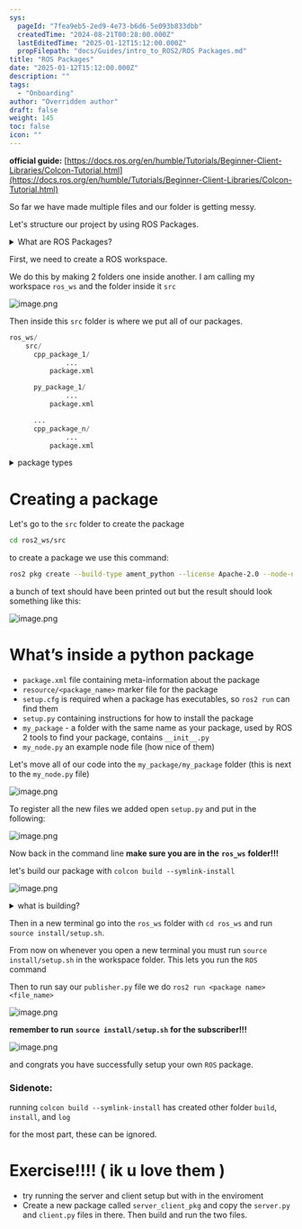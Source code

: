 ```yaml
---
sys:
  pageId: "7fea9eb5-2ed9-4e73-b6d6-5e093b833dbb"
  createdTime: "2024-08-21T00:28:00.000Z"
  lastEditedTime: "2025-01-12T15:12:00.000Z"
  propFilepath: "docs/Guides/intro_to_ROS2/ROS Packages.md"
title: "ROS Packages"
date: "2025-01-12T15:12:00.000Z"
description: ""
tags:
  - "Onboarding"
author: "Overridden author"
draft: false
weight: 145
toc: false
icon: ""
---
```


**official guide:** [https://docs.ros.org/en/humble/Tutorials/Beginner-Client-Libraries/Colcon-Tutorial.html](https://docs.ros.org/en/humble/Tutorials/Beginner-Client-Libraries/Colcon-Tutorial.html)

So far we have made multiple files and our folder is getting messy.

Let's structure our project by using ROS Packages.

<details>

<summary>What are ROS Packages?</summary>

ROS Packages are, as the name implies, packages of code that are highly sharable between ROS developers.

They consist of a folder, `package.xml` file, and source code

```python
      cpp_package_1/
		      ... imagine much code files here ..
          package.xml
```

</details>

First, we need to create a ROS workspace.

We do this by making 2 folders one inside another. I am calling my workspace `ros_ws` and the folder inside it `src`

![image.png](https://prod-files-secure.s3.us-west-2.amazonaws.com/d518164a-d88e-44d1-a4ee-3adb3bd8bce0/70706947-fd18-4537-a67b-e12946812d31/image.png?X-Amz-Algorithm=AWS4-HMAC-SHA256&X-Amz-Content-Sha256=UNSIGNED-PAYLOAD&X-Amz-Credential=ASIAZI2LB4667RPYLW6O%2F20250205%2Fus-west-2%2Fs3%2Faws4_request&X-Amz-Date=20250205T160907Z&X-Amz-Expires=3600&X-Amz-Security-Token=IQoJb3JpZ2luX2VjEC8aCXVzLXdlc3QtMiJIMEYCIQDolJNeXxhfL1YG3aE3vEyhswHYYFB9AkCTIyWpZOQcvwIhAIr83VD4Mr6agwChcSHZknOsioH3z6zOJGAh0N3n0M5iKv8DCEgQABoMNjM3NDIzMTgzODA1IgxqqNmUPSCbxhdohYUq3APGHYxmJQd%2F4n4ODsUdEoT4kiiDXPoeoIEbfGREl6y%2FjsjctTlVdBxQk5MJgC1bv8Cf%2Bge4tZycecGUez3x6pdrtC%2F%2BklvswqLv8QlPv5bauQqpSWhoSoIswO5YW%2Bc8qEI5s7pzMcVNV1ht8Ga4%2Bv2AtYmONK65BC1QPQrg9nuveVvWAnkHZ69%2Bf1YX2opjpTblRW5XOTtOelM%2Bh01NPnv%2BCAs5FpRxJF%2BsTbKZZzLHy7lRgcnYSY1%2FEid5xRuLoTdPRssUaGLCSS%2BczCPfTI5h%2FxRyJgIJ1B9NTvppjl9eBvuvruBj3AdkL27MW9TjBKdU%2FZjoW%2BFRRBr6BoytcQvTmrquAoeABMkjmh3jymVT6ypyQg7P0d6sbh0fFTEUAvqy%2BJuaIqkmn5NR6Jj3g6JTF%2F1AfeFf4oY9EX6iaT6FRLyk7RF0CPPKFP8xSwc4EgonR07IYHNwjL6fyFzQprbswg8jdlICJOSnHtDOtLDWiWuhkUNenwUIS1lvIGX61AMu46iKRXqVj4CkccNOEIo86CRlYgie3PTRND1XAOMy0%2FRmabjseUWtQ1NNAnuGCRVL5Jh90DRXPaQD3GbWfsM%2FADMKSPBrSJyVvlltmgp2iPbuSffI%2BNgDz946azDpgY69BjqkAekCdD86YFrZWr1q46E5ZPkO%2B8OXNvb5JMgbirMJIEjmpwzlPCiZDSiTfc2r1EJPdToSZfQNbt%2F%2F4%2BuAj80nSMp%2B0L9TPCrRrBx0KvxK5uniKWt5BwSqOd%2BkT%2F2cHNgkb0Q5WFWYI74GPZCn%2BBaEEYmLx6GxhqXZOt46DlEfZb3y5G4u75N96JuW1iy1HPeGZRs%2FJ9R6qiDlroYOhVTpJC5l3MlE&X-Amz-Signature=839e219f228576c3f11b4ef749f6832da385c25f729b0a08757eaa802ba8814c&X-Amz-SignedHeaders=host&x-id=GetObject)

Then inside this `src` folder is where we put all of our packages.

```python
ros_ws/
    src/
      cpp_package_1/
		      ...
          package.xml

      py_package_1/
		      ...
          package.xml

      ...
      cpp_package_n/
		      ...
          package.xml

```

<details>

<summary>package types</summary>

packages can be either `C++` or python.

the intern file structure is different for each but for this guide we will stick to creating python packages

</details>

# Creating a package

Let's go to the `src` folder to create the package

```bash
cd ros2_ws/src
```

to create a package we use this command:

```bash
ros2 pkg create --build-type ament_python --license Apache-2.0 --node-name my_node my_package
```

a bunch of text should have been printed out but the result should look something like this:

![image.png](https://prod-files-secure.s3.us-west-2.amazonaws.com/d518164a-d88e-44d1-a4ee-3adb3bd8bce0/e6cf1e3f-8512-4a3e-b131-079f800bf3e8/image.png?X-Amz-Algorithm=AWS4-HMAC-SHA256&X-Amz-Content-Sha256=UNSIGNED-PAYLOAD&X-Amz-Credential=ASIAZI2LB4667RPYLW6O%2F20250205%2Fus-west-2%2Fs3%2Faws4_request&X-Amz-Date=20250205T160907Z&X-Amz-Expires=3600&X-Amz-Security-Token=IQoJb3JpZ2luX2VjEC8aCXVzLXdlc3QtMiJIMEYCIQDolJNeXxhfL1YG3aE3vEyhswHYYFB9AkCTIyWpZOQcvwIhAIr83VD4Mr6agwChcSHZknOsioH3z6zOJGAh0N3n0M5iKv8DCEgQABoMNjM3NDIzMTgzODA1IgxqqNmUPSCbxhdohYUq3APGHYxmJQd%2F4n4ODsUdEoT4kiiDXPoeoIEbfGREl6y%2FjsjctTlVdBxQk5MJgC1bv8Cf%2Bge4tZycecGUez3x6pdrtC%2F%2BklvswqLv8QlPv5bauQqpSWhoSoIswO5YW%2Bc8qEI5s7pzMcVNV1ht8Ga4%2Bv2AtYmONK65BC1QPQrg9nuveVvWAnkHZ69%2Bf1YX2opjpTblRW5XOTtOelM%2Bh01NPnv%2BCAs5FpRxJF%2BsTbKZZzLHy7lRgcnYSY1%2FEid5xRuLoTdPRssUaGLCSS%2BczCPfTI5h%2FxRyJgIJ1B9NTvppjl9eBvuvruBj3AdkL27MW9TjBKdU%2FZjoW%2BFRRBr6BoytcQvTmrquAoeABMkjmh3jymVT6ypyQg7P0d6sbh0fFTEUAvqy%2BJuaIqkmn5NR6Jj3g6JTF%2F1AfeFf4oY9EX6iaT6FRLyk7RF0CPPKFP8xSwc4EgonR07IYHNwjL6fyFzQprbswg8jdlICJOSnHtDOtLDWiWuhkUNenwUIS1lvIGX61AMu46iKRXqVj4CkccNOEIo86CRlYgie3PTRND1XAOMy0%2FRmabjseUWtQ1NNAnuGCRVL5Jh90DRXPaQD3GbWfsM%2FADMKSPBrSJyVvlltmgp2iPbuSffI%2BNgDz946azDpgY69BjqkAekCdD86YFrZWr1q46E5ZPkO%2B8OXNvb5JMgbirMJIEjmpwzlPCiZDSiTfc2r1EJPdToSZfQNbt%2F%2F4%2BuAj80nSMp%2B0L9TPCrRrBx0KvxK5uniKWt5BwSqOd%2BkT%2F2cHNgkb0Q5WFWYI74GPZCn%2BBaEEYmLx6GxhqXZOt46DlEfZb3y5G4u75N96JuW1iy1HPeGZRs%2FJ9R6qiDlroYOhVTpJC5l3MlE&X-Amz-Signature=5b35f780e6684e9fb2da4d17ed77530afcc34202e1b62d86f56e4204659475f3&X-Amz-SignedHeaders=host&x-id=GetObject)

# What’s inside a python package

- `package.xml` file containing meta-information about the package
- `resource/<package_name>` marker file for the package
- `setup.cfg` is required when a package has executables, so `ros2 run` can find them
- `setup.py` containing instructions for how to install the package
- `my_package` - a folder with the same name as your package, used by ROS 2 tools to find your package, contains `__init__.py`
- `my_node.py` an example node file (how nice of them)

Let's move all of our code into the `my_package/my_package` folder (this is next to the `my_node.py` file)

![image.png](https://prod-files-secure.s3.us-west-2.amazonaws.com/d518164a-d88e-44d1-a4ee-3adb3bd8bce0/9ce58f11-0da9-4d3e-b86d-506a9685d378/image.png?X-Amz-Algorithm=AWS4-HMAC-SHA256&X-Amz-Content-Sha256=UNSIGNED-PAYLOAD&X-Amz-Credential=ASIAZI2LB4667RPYLW6O%2F20250205%2Fus-west-2%2Fs3%2Faws4_request&X-Amz-Date=20250205T160907Z&X-Amz-Expires=3600&X-Amz-Security-Token=IQoJb3JpZ2luX2VjEC8aCXVzLXdlc3QtMiJIMEYCIQDolJNeXxhfL1YG3aE3vEyhswHYYFB9AkCTIyWpZOQcvwIhAIr83VD4Mr6agwChcSHZknOsioH3z6zOJGAh0N3n0M5iKv8DCEgQABoMNjM3NDIzMTgzODA1IgxqqNmUPSCbxhdohYUq3APGHYxmJQd%2F4n4ODsUdEoT4kiiDXPoeoIEbfGREl6y%2FjsjctTlVdBxQk5MJgC1bv8Cf%2Bge4tZycecGUez3x6pdrtC%2F%2BklvswqLv8QlPv5bauQqpSWhoSoIswO5YW%2Bc8qEI5s7pzMcVNV1ht8Ga4%2Bv2AtYmONK65BC1QPQrg9nuveVvWAnkHZ69%2Bf1YX2opjpTblRW5XOTtOelM%2Bh01NPnv%2BCAs5FpRxJF%2BsTbKZZzLHy7lRgcnYSY1%2FEid5xRuLoTdPRssUaGLCSS%2BczCPfTI5h%2FxRyJgIJ1B9NTvppjl9eBvuvruBj3AdkL27MW9TjBKdU%2FZjoW%2BFRRBr6BoytcQvTmrquAoeABMkjmh3jymVT6ypyQg7P0d6sbh0fFTEUAvqy%2BJuaIqkmn5NR6Jj3g6JTF%2F1AfeFf4oY9EX6iaT6FRLyk7RF0CPPKFP8xSwc4EgonR07IYHNwjL6fyFzQprbswg8jdlICJOSnHtDOtLDWiWuhkUNenwUIS1lvIGX61AMu46iKRXqVj4CkccNOEIo86CRlYgie3PTRND1XAOMy0%2FRmabjseUWtQ1NNAnuGCRVL5Jh90DRXPaQD3GbWfsM%2FADMKSPBrSJyVvlltmgp2iPbuSffI%2BNgDz946azDpgY69BjqkAekCdD86YFrZWr1q46E5ZPkO%2B8OXNvb5JMgbirMJIEjmpwzlPCiZDSiTfc2r1EJPdToSZfQNbt%2F%2F4%2BuAj80nSMp%2B0L9TPCrRrBx0KvxK5uniKWt5BwSqOd%2BkT%2F2cHNgkb0Q5WFWYI74GPZCn%2BBaEEYmLx6GxhqXZOt46DlEfZb3y5G4u75N96JuW1iy1HPeGZRs%2FJ9R6qiDlroYOhVTpJC5l3MlE&X-Amz-Signature=8fcdc3a3ddc59ca3aa4d8e5b8677c4497c4ea008dc703929e8d9580fc5e1a40a&X-Amz-SignedHeaders=host&x-id=GetObject)

To register all the new files we added open `setup.py` and put in the following:

![image.png](https://prod-files-secure.s3.us-west-2.amazonaws.com/d518164a-d88e-44d1-a4ee-3adb3bd8bce0/1cd7c262-4cae-4496-9d75-c178537d24a2/image.png?X-Amz-Algorithm=AWS4-HMAC-SHA256&X-Amz-Content-Sha256=UNSIGNED-PAYLOAD&X-Amz-Credential=ASIAZI2LB4667RPYLW6O%2F20250205%2Fus-west-2%2Fs3%2Faws4_request&X-Amz-Date=20250205T160907Z&X-Amz-Expires=3600&X-Amz-Security-Token=IQoJb3JpZ2luX2VjEC8aCXVzLXdlc3QtMiJIMEYCIQDolJNeXxhfL1YG3aE3vEyhswHYYFB9AkCTIyWpZOQcvwIhAIr83VD4Mr6agwChcSHZknOsioH3z6zOJGAh0N3n0M5iKv8DCEgQABoMNjM3NDIzMTgzODA1IgxqqNmUPSCbxhdohYUq3APGHYxmJQd%2F4n4ODsUdEoT4kiiDXPoeoIEbfGREl6y%2FjsjctTlVdBxQk5MJgC1bv8Cf%2Bge4tZycecGUez3x6pdrtC%2F%2BklvswqLv8QlPv5bauQqpSWhoSoIswO5YW%2Bc8qEI5s7pzMcVNV1ht8Ga4%2Bv2AtYmONK65BC1QPQrg9nuveVvWAnkHZ69%2Bf1YX2opjpTblRW5XOTtOelM%2Bh01NPnv%2BCAs5FpRxJF%2BsTbKZZzLHy7lRgcnYSY1%2FEid5xRuLoTdPRssUaGLCSS%2BczCPfTI5h%2FxRyJgIJ1B9NTvppjl9eBvuvruBj3AdkL27MW9TjBKdU%2FZjoW%2BFRRBr6BoytcQvTmrquAoeABMkjmh3jymVT6ypyQg7P0d6sbh0fFTEUAvqy%2BJuaIqkmn5NR6Jj3g6JTF%2F1AfeFf4oY9EX6iaT6FRLyk7RF0CPPKFP8xSwc4EgonR07IYHNwjL6fyFzQprbswg8jdlICJOSnHtDOtLDWiWuhkUNenwUIS1lvIGX61AMu46iKRXqVj4CkccNOEIo86CRlYgie3PTRND1XAOMy0%2FRmabjseUWtQ1NNAnuGCRVL5Jh90DRXPaQD3GbWfsM%2FADMKSPBrSJyVvlltmgp2iPbuSffI%2BNgDz946azDpgY69BjqkAekCdD86YFrZWr1q46E5ZPkO%2B8OXNvb5JMgbirMJIEjmpwzlPCiZDSiTfc2r1EJPdToSZfQNbt%2F%2F4%2BuAj80nSMp%2B0L9TPCrRrBx0KvxK5uniKWt5BwSqOd%2BkT%2F2cHNgkb0Q5WFWYI74GPZCn%2BBaEEYmLx6GxhqXZOt46DlEfZb3y5G4u75N96JuW1iy1HPeGZRs%2FJ9R6qiDlroYOhVTpJC5l3MlE&X-Amz-Signature=99465d9332446b38624fda2e47ec468ff371060c4400b4940031dfe047d61434&X-Amz-SignedHeaders=host&x-id=GetObject)

Now back in the command line **make sure you are in the** **`ros_ws`** **folder!!!**

let's build our package with `colcon build --symlink-install`

![image.png](https://prod-files-secure.s3.us-west-2.amazonaws.com/d518164a-d88e-44d1-a4ee-3adb3bd8bce0/2f2a0d27-b173-48fd-b189-5f5c0ce65619/image.png?X-Amz-Algorithm=AWS4-HMAC-SHA256&X-Amz-Content-Sha256=UNSIGNED-PAYLOAD&X-Amz-Credential=ASIAZI2LB4667RPYLW6O%2F20250205%2Fus-west-2%2Fs3%2Faws4_request&X-Amz-Date=20250205T160907Z&X-Amz-Expires=3600&X-Amz-Security-Token=IQoJb3JpZ2luX2VjEC8aCXVzLXdlc3QtMiJIMEYCIQDolJNeXxhfL1YG3aE3vEyhswHYYFB9AkCTIyWpZOQcvwIhAIr83VD4Mr6agwChcSHZknOsioH3z6zOJGAh0N3n0M5iKv8DCEgQABoMNjM3NDIzMTgzODA1IgxqqNmUPSCbxhdohYUq3APGHYxmJQd%2F4n4ODsUdEoT4kiiDXPoeoIEbfGREl6y%2FjsjctTlVdBxQk5MJgC1bv8Cf%2Bge4tZycecGUez3x6pdrtC%2F%2BklvswqLv8QlPv5bauQqpSWhoSoIswO5YW%2Bc8qEI5s7pzMcVNV1ht8Ga4%2Bv2AtYmONK65BC1QPQrg9nuveVvWAnkHZ69%2Bf1YX2opjpTblRW5XOTtOelM%2Bh01NPnv%2BCAs5FpRxJF%2BsTbKZZzLHy7lRgcnYSY1%2FEid5xRuLoTdPRssUaGLCSS%2BczCPfTI5h%2FxRyJgIJ1B9NTvppjl9eBvuvruBj3AdkL27MW9TjBKdU%2FZjoW%2BFRRBr6BoytcQvTmrquAoeABMkjmh3jymVT6ypyQg7P0d6sbh0fFTEUAvqy%2BJuaIqkmn5NR6Jj3g6JTF%2F1AfeFf4oY9EX6iaT6FRLyk7RF0CPPKFP8xSwc4EgonR07IYHNwjL6fyFzQprbswg8jdlICJOSnHtDOtLDWiWuhkUNenwUIS1lvIGX61AMu46iKRXqVj4CkccNOEIo86CRlYgie3PTRND1XAOMy0%2FRmabjseUWtQ1NNAnuGCRVL5Jh90DRXPaQD3GbWfsM%2FADMKSPBrSJyVvlltmgp2iPbuSffI%2BNgDz946azDpgY69BjqkAekCdD86YFrZWr1q46E5ZPkO%2B8OXNvb5JMgbirMJIEjmpwzlPCiZDSiTfc2r1EJPdToSZfQNbt%2F%2F4%2BuAj80nSMp%2B0L9TPCrRrBx0KvxK5uniKWt5BwSqOd%2BkT%2F2cHNgkb0Q5WFWYI74GPZCn%2BBaEEYmLx6GxhqXZOt46DlEfZb3y5G4u75N96JuW1iy1HPeGZRs%2FJ9R6qiDlroYOhVTpJC5l3MlE&X-Amz-Signature=bc1f2c676dca5d1ec99a1c90315be56738ab74649ee37b8fbeacb2d0b59fc6cc&X-Amz-SignedHeaders=host&x-id=GetObject)

<details>

<summary>what is building?</summary>

if you are a CS major at Rose-Hulman you will learn the answer to this in CSSE132

but TLDR; is it combines all the code files into one program that can be run easily 

</details>

Then in a new terminal go into the `ros_ws` folder with `cd ros_ws` and run `source install/setup.sh`. 

From now on whenever you open a new terminal you must run `source install/setup.sh` in the workspace folder. This lets you run the `ROS` command

Then to run say our `publisher.py` file we do `ros2 run <package name> <file_name>`

![image.png](https://prod-files-secure.s3.us-west-2.amazonaws.com/d518164a-d88e-44d1-a4ee-3adb3bd8bce0/4f4b1219-3a44-4632-aa0a-ce3471699f59/image.png?X-Amz-Algorithm=AWS4-HMAC-SHA256&X-Amz-Content-Sha256=UNSIGNED-PAYLOAD&X-Amz-Credential=ASIAZI2LB4667RPYLW6O%2F20250205%2Fus-west-2%2Fs3%2Faws4_request&X-Amz-Date=20250205T160907Z&X-Amz-Expires=3600&X-Amz-Security-Token=IQoJb3JpZ2luX2VjEC8aCXVzLXdlc3QtMiJIMEYCIQDolJNeXxhfL1YG3aE3vEyhswHYYFB9AkCTIyWpZOQcvwIhAIr83VD4Mr6agwChcSHZknOsioH3z6zOJGAh0N3n0M5iKv8DCEgQABoMNjM3NDIzMTgzODA1IgxqqNmUPSCbxhdohYUq3APGHYxmJQd%2F4n4ODsUdEoT4kiiDXPoeoIEbfGREl6y%2FjsjctTlVdBxQk5MJgC1bv8Cf%2Bge4tZycecGUez3x6pdrtC%2F%2BklvswqLv8QlPv5bauQqpSWhoSoIswO5YW%2Bc8qEI5s7pzMcVNV1ht8Ga4%2Bv2AtYmONK65BC1QPQrg9nuveVvWAnkHZ69%2Bf1YX2opjpTblRW5XOTtOelM%2Bh01NPnv%2BCAs5FpRxJF%2BsTbKZZzLHy7lRgcnYSY1%2FEid5xRuLoTdPRssUaGLCSS%2BczCPfTI5h%2FxRyJgIJ1B9NTvppjl9eBvuvruBj3AdkL27MW9TjBKdU%2FZjoW%2BFRRBr6BoytcQvTmrquAoeABMkjmh3jymVT6ypyQg7P0d6sbh0fFTEUAvqy%2BJuaIqkmn5NR6Jj3g6JTF%2F1AfeFf4oY9EX6iaT6FRLyk7RF0CPPKFP8xSwc4EgonR07IYHNwjL6fyFzQprbswg8jdlICJOSnHtDOtLDWiWuhkUNenwUIS1lvIGX61AMu46iKRXqVj4CkccNOEIo86CRlYgie3PTRND1XAOMy0%2FRmabjseUWtQ1NNAnuGCRVL5Jh90DRXPaQD3GbWfsM%2FADMKSPBrSJyVvlltmgp2iPbuSffI%2BNgDz946azDpgY69BjqkAekCdD86YFrZWr1q46E5ZPkO%2B8OXNvb5JMgbirMJIEjmpwzlPCiZDSiTfc2r1EJPdToSZfQNbt%2F%2F4%2BuAj80nSMp%2B0L9TPCrRrBx0KvxK5uniKWt5BwSqOd%2BkT%2F2cHNgkb0Q5WFWYI74GPZCn%2BBaEEYmLx6GxhqXZOt46DlEfZb3y5G4u75N96JuW1iy1HPeGZRs%2FJ9R6qiDlroYOhVTpJC5l3MlE&X-Amz-Signature=0510449c46a81d3b475617c89a3a2d1f8436176362f3942131bea9158f30a6b2&X-Amz-SignedHeaders=host&x-id=GetObject)

**remember to run** **`source install/setup.sh`** **for the subscriber!!!**

![image.png](https://prod-files-secure.s3.us-west-2.amazonaws.com/d518164a-d88e-44d1-a4ee-3adb3bd8bce0/02121119-dad4-49ec-8356-c956108b4243/image.png?X-Amz-Algorithm=AWS4-HMAC-SHA256&X-Amz-Content-Sha256=UNSIGNED-PAYLOAD&X-Amz-Credential=ASIAZI2LB4667RPYLW6O%2F20250205%2Fus-west-2%2Fs3%2Faws4_request&X-Amz-Date=20250205T160907Z&X-Amz-Expires=3600&X-Amz-Security-Token=IQoJb3JpZ2luX2VjEC8aCXVzLXdlc3QtMiJIMEYCIQDolJNeXxhfL1YG3aE3vEyhswHYYFB9AkCTIyWpZOQcvwIhAIr83VD4Mr6agwChcSHZknOsioH3z6zOJGAh0N3n0M5iKv8DCEgQABoMNjM3NDIzMTgzODA1IgxqqNmUPSCbxhdohYUq3APGHYxmJQd%2F4n4ODsUdEoT4kiiDXPoeoIEbfGREl6y%2FjsjctTlVdBxQk5MJgC1bv8Cf%2Bge4tZycecGUez3x6pdrtC%2F%2BklvswqLv8QlPv5bauQqpSWhoSoIswO5YW%2Bc8qEI5s7pzMcVNV1ht8Ga4%2Bv2AtYmONK65BC1QPQrg9nuveVvWAnkHZ69%2Bf1YX2opjpTblRW5XOTtOelM%2Bh01NPnv%2BCAs5FpRxJF%2BsTbKZZzLHy7lRgcnYSY1%2FEid5xRuLoTdPRssUaGLCSS%2BczCPfTI5h%2FxRyJgIJ1B9NTvppjl9eBvuvruBj3AdkL27MW9TjBKdU%2FZjoW%2BFRRBr6BoytcQvTmrquAoeABMkjmh3jymVT6ypyQg7P0d6sbh0fFTEUAvqy%2BJuaIqkmn5NR6Jj3g6JTF%2F1AfeFf4oY9EX6iaT6FRLyk7RF0CPPKFP8xSwc4EgonR07IYHNwjL6fyFzQprbswg8jdlICJOSnHtDOtLDWiWuhkUNenwUIS1lvIGX61AMu46iKRXqVj4CkccNOEIo86CRlYgie3PTRND1XAOMy0%2FRmabjseUWtQ1NNAnuGCRVL5Jh90DRXPaQD3GbWfsM%2FADMKSPBrSJyVvlltmgp2iPbuSffI%2BNgDz946azDpgY69BjqkAekCdD86YFrZWr1q46E5ZPkO%2B8OXNvb5JMgbirMJIEjmpwzlPCiZDSiTfc2r1EJPdToSZfQNbt%2F%2F4%2BuAj80nSMp%2B0L9TPCrRrBx0KvxK5uniKWt5BwSqOd%2BkT%2F2cHNgkb0Q5WFWYI74GPZCn%2BBaEEYmLx6GxhqXZOt46DlEfZb3y5G4u75N96JuW1iy1HPeGZRs%2FJ9R6qiDlroYOhVTpJC5l3MlE&X-Amz-Signature=1e6ded33725190f9940700344b57e928e574c045d21551ca74f2dd8fc5268c6c&X-Amz-SignedHeaders=host&x-id=GetObject)

and congrats you have successfully setup your own `ROS` package.

### Sidenote:

running `colcon build --symlink-install` has created other folder `build`, `install`, and `log`

for the most part, these can be ignored.

# Exercise!!!! ( ik u love them )

- try running the server and client setup but with in the enviroment
- Create a new package called `server_client_pkg` and copy the `server.py` and `client.py` files in there. Then build and run the two files.
